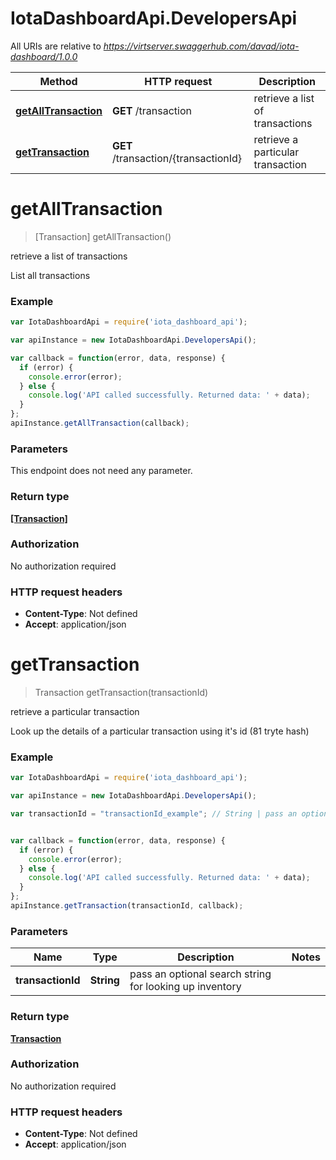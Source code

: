 # IotaDashboardApi.DevelopersApi

All URIs are relative to *https://virtserver.swaggerhub.com/davad/iota-dashboard/1.0.0*

Method | HTTP request | Description
------------- | ------------- | -------------
[**getAllTransaction**](DevelopersApi.md#getAllTransaction) | **GET** /transaction | retrieve a list of transactions
[**getTransaction**](DevelopersApi.md#getTransaction) | **GET** /transaction/{transactionId} | retrieve a particular transaction


<a name="getAllTransaction"></a>
# **getAllTransaction**
> [Transaction] getAllTransaction()

retrieve a list of transactions

List all transactions 

### Example
```javascript
var IotaDashboardApi = require('iota_dashboard_api');

var apiInstance = new IotaDashboardApi.DevelopersApi();

var callback = function(error, data, response) {
  if (error) {
    console.error(error);
  } else {
    console.log('API called successfully. Returned data: ' + data);
  }
};
apiInstance.getAllTransaction(callback);
```

### Parameters
This endpoint does not need any parameter.

### Return type

[**[Transaction]**](Transaction.md)

### Authorization

No authorization required

### HTTP request headers

 - **Content-Type**: Not defined
 - **Accept**: application/json

<a name="getTransaction"></a>
# **getTransaction**
> Transaction getTransaction(transactionId)

retrieve a particular transaction

Look up the details of a particular transaction using it&#39;s id (81 tryte hash) 

### Example
```javascript
var IotaDashboardApi = require('iota_dashboard_api');

var apiInstance = new IotaDashboardApi.DevelopersApi();

var transactionId = "transactionId_example"; // String | pass an optional search string for looking up inventory


var callback = function(error, data, response) {
  if (error) {
    console.error(error);
  } else {
    console.log('API called successfully. Returned data: ' + data);
  }
};
apiInstance.getTransaction(transactionId, callback);
```

### Parameters

Name | Type | Description  | Notes
------------- | ------------- | ------------- | -------------
 **transactionId** | **String**| pass an optional search string for looking up inventory | 

### Return type

[**Transaction**](Transaction.md)

### Authorization

No authorization required

### HTTP request headers

 - **Content-Type**: Not defined
 - **Accept**: application/json

